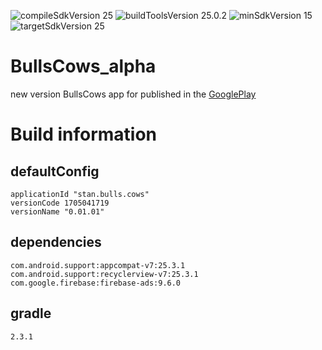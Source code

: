 ![compileSdkVersion 25](https://img.shields.io/badge/compileSdkVersion-25-yellow.svg?style=true) ![buildToolsVersion 25.0.2](https://img.shields.io/badge/buildToolsVersion-25.0.2-blue.svg?style=true) ![minSdkVersion 15](https://img.shields.io/badge/minSdkVersion-15-red.svg?style=true) ![targetSdkVersion 25](https://img.shields.io/badge/targetSdkVersion-25-green.svg?style=true)

# BullsCows_alpha
new version BullsCows app for published in the [GooglePlay](https://play.google.com/store/apps/details?id=stan.bulls.cows)

# Build information
## defaultConfig
	applicationId "stan.bulls.cows"
	versionCode 1705041719
	versionName "0.01.01"
## dependencies
	com.android.support:appcompat-v7:25.3.1
	com.android.support:recyclerview-v7:25.3.1
	com.google.firebase:firebase-ads:9.6.0
## gradle
    2.3.1